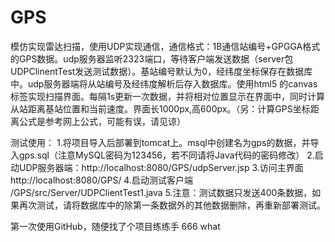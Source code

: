 # GPS
模仿实现雷达扫描，使用UDP实现通信，通信格式：1B通信站编号+GPGGA格式的GPS数据。udp服务器监听2323端口，等待客户端发送数据（server包UDPClinentTest发送测试数据）。基站编号默认为0，经纬度坐标保存在数据库中。udp服务器端将从站编号及经纬度解析后存入数据库。使用html5 的canvas标签实现扫描界面。每隔1s更新一次数据，并将相对位置显示在界面中，同时计算从站距离基站位置和当前速度。界面长1000px,高600px。（另：计算GPS坐标距离公式是参考网上公式，可能有误，请见谅）

测试使用：
1.将项目导入后部署到tomcat上。msql中创建名为gps的数据，并导入gps.sql（注意MySQL密码为123456，若不同请将Java代码的密码修改）
2.启动UDP服务器端：http://localhost:8080/GPS/udpServer.jsp
3.访问主界面http://localhost:8080/GPS/
4.启动测试客户端 /GPS/src/Server/UDPClientTest1.java
5.注意：测试数据只发送400条数据，如果再次测试，请将数据库中的除第一条数据外的其他数据删除，再重新部署测试。


第一次使用GitHub，随便找了个项目练练手
666
what
